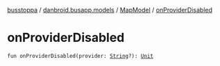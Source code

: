 [busstoppa](../../index.md) / [danbroid.busapp.models](../index.md) / [MapModel](index.md) / [onProviderDisabled](./on-provider-disabled.md)

# onProviderDisabled

`fun onProviderDisabled(provider: `[`String`](https://kotlinlang.org/api/latest/jvm/stdlib/kotlin/-string/index.html)`?): `[`Unit`](https://kotlinlang.org/api/latest/jvm/stdlib/kotlin/-unit/index.html)